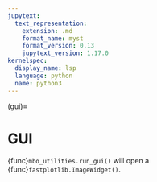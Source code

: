 ```yaml
---
jupytext:
  text_representation:
    extension: .md
    format_name: myst
    format_version: 0.13
    jupytext_version: 1.17.0
kernelspec:
  display_name: lsp
  language: python
  name: python3
---
```

(gui)=
# GUI 

{func}`mbo_utilities.run_gui()` will open a {func}`fastplotlib.ImageWidget()`.

